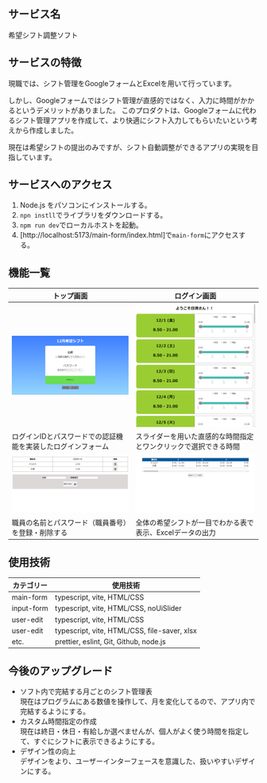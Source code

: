 ## サービス名

希望シフト調整ソフト

## サービスの特徴

現職では、シフト管理をGoogleフォームとExcelを用いて行っています。

しかし、Googleフォームではシフト管理が直感的ではなく、入力に時間がかかるというデメリットがありました。
このプロダクトは、Googleフォームに代わるシフト管理アプリを作成して、より快適にシフト入力してもらいたいという考えから作成しました。

現在は希望シフトの提出のみですが、シフト自動調整ができるアプリの実現を目指しています。

## サービスへのアクセス

1. Node.js をパソコンにインストールする。
2. `npn instll`でライブラリをダウンロードする。
3. `npm run dev`でローカルホストを起動。
4. [http://localhost:5173/main-form/index.html]で`main-form`にアクセスする。

## 機能一覧

| トップ画面                                                   | ログイン画面                                                     |
| ------------------------------------------------------------ | ---------------------------------------------------------------- |
| ![メイン画面](./screenshot/main-form.png)                    | ![希望シフト記入画面](./screenshot/input-form.png)               |
| ログインIDとパスワードでの認証機能を実装したログインフォーム | スライダーを用いた直感的な時間指定とワンクリックで選択できる時間 |
| ![ユーザー編集画面](./screenshot/user-edit.png)              | ![希望シフト結果の表示](./screenshot/result.png)                 |
| 職員の名前とパスワード（職員番号）を登録・削除する           | 全体の希望シフトが一目でわかる表で表示、Excelデータの出力        |

## 使用技術

| カテゴリー | 使用技術                                     |
| ---------- | -------------------------------------------- |
| main-form  | typescript, vite, HTML/CSS                   |
| input-form | typescript, vite, HTML/CSS, noUiSlider       |
| user-edit  | typescript, vite, HTML/CSS                   |
| user-edit  | typescript, vite, HTML/CSS, file-saver, xlsx |
| etc.       | prettier, eslint, Git, Github, node.js       |

## 今後のアップグレード

- ソフト内で完結する月ごとのシフト管理表</br>
 現在はプログラムにある数値を操作して、月を変化してるので、アプリ内で完結するようにする。
- カスタム時間指定の作成</br>
 現在は終日・休日・有給しか選べませんが、個人がよく使う時間を指定して、すぐにシフトに表示できるようにする。
- デザイン性の向上</br>
 デザインをより、ユーザーインターフェースを意識した、扱いやすいデザインにする。
